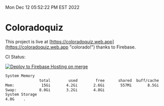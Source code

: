 Mon Dec 12 05:52:22 PM EST 2022

# Coloradoquiz


This project is live at [https://coloradoquiz.web.app](https://coloradoquiz.web.app "colorado!") thanks to Firebase.

CI Status: 

[![Deploy to Firebase Hosting on merge](https://github.com/teamkushal/coloradoquiz/actions/workflows/firebase-hosting-merge.yml/badge.svg)](https://github.com/teamkushal/coloradoquiz/actions/workflows/firebase-hosting-merge.yml)

```bash
System Memory
               total        used        free      shared  buff/cache   available
Mem:            15Gi       4.2Gi       2.6Gi       557Mi       8.5Gi        10Gi
Swap:          8.0Gi       3.2Gi       4.8Gi
System Storage
4.0G	.
```
```bash
